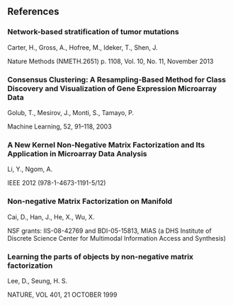 ## References

### Network-based stratification of tumor mutations
Carter, H., Gross, A., Hofree, M., Ideker, T., Shen, J.

Nature Methods (NMETH.2651) p. 1108, Vol. 10, No. 11, November 2013

### Consensus Clustering: A Resampling-Based Method for Class Discovery and Visualization of Gene Expression Microarray Data
Golub, T., Mesirov, J., Monti, S., Tamayo, P.

Machine Learning, 52, 91–118, 2003

### A New Kernel Non-Negative Matrix Factorization and Its Application in Microarray Data Analysis
Li, Y., Ngom, A.

IEEE 2012 (978-1-4673-1191-5/12)

### Non-negative Matrix Factorization on Manifold
Cai, D., Han, J., He, X., Wu, X.

NSF grants: IIS-08-42769 and BDI-05-15813, MIAS (a DHS Institute of Discrete Science Center for Multimodal Information Access and Synthesis)

### Learning the parts of objects by non-negative matrix factorization
Lee, D., Seung, H. S.

NATURE, VOL 401, 21 OCTOBER 1999
